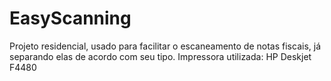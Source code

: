 # EasyScanning
Projeto residencial, usado para facilitar o escaneamento de notas fiscais, já separando elas de acordo com seu tipo.
Impressora utilizada: HP Deskjet F4480
